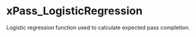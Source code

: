 # xPass_LogisticRegression
Logistic regression function used to calculate expected pass completion.
